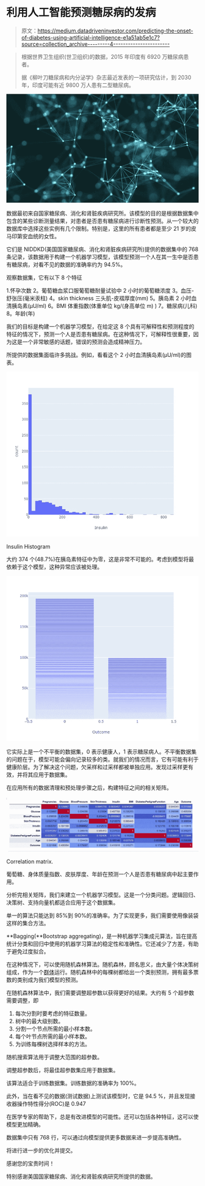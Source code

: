 # 利用人工智能预测糖尿病的发病

> 原文：<https://medium.datadriveninvestor.com/predicting-the-onset-of-diabetes-using-artificial-intelligence-e1a51ab5e1c7?source=collection_archive---------4----------------------->

> 根据世界卫生组织(世卫组织)的数据，2015 年印度有 6920 万糖尿病患者。
> 
> 据《柳叶刀糖尿病和内分泌学》杂志最近发表的一项研究估计，到 2030 年，印度可能有近 9800 万人患有二型糖尿病。

![](img/ebf28f83f04c3fea72f815ad12166692.png)

数据最初来自国家糖尿病、消化和肾脏疾病研究所。该模型的目的是根据数据集中包含的某些诊断测量结果，对患者是否患有糖尿病进行诊断性预测。从一个较大的数据库中选择这些实例有几个限制。特别是，这里的所有患者都是至少 21 岁的皮马印第安血统的女性。

它们是 NIDDKD(美国国家糖尿病、消化和肾脏疾病研究所)提供的数据集中的 768 条记录，该数据用于构建一个机器学习模型，该模型预测一个人在其一生中是否患有糖尿病，对看不见的数据的准确率约为 94.5%。

观察数据集，它有以下 8 个特征

1.怀孕次数
2。葡萄糖血浆口服葡萄糖耐量试验中 2 小时的葡萄糖浓度
3。血压-舒张压(毫米汞柱)
4。skin thickness 三头肌-皮褶厚度(mm)
5。胰岛素 2 小时血清胰岛素(μU/ml)
6。BMI 体重指数(体重单位 kg/(身高单位 m) )
7。糖尿病(儿科)
8。年龄(年)

我们的目标是构建一个机器学习模型，在给定这 8 个具有可解释性和预测程度的特征的情况下，预测一个人是否患有糖尿病。在这种情况下，可解释性很重要，因为这是一个非常敏感的话题，错误的预测会造成精神压力。

所提供的数据集面临许多挑战。例如，看看这个 2 小时血清胰岛素(μU/ml)的图表。

![](img/7c838c203d547f5f81a16e3f25521906.png)

Insulin Histogram

大约 374 个(48.7%)在胰岛素特征中为零，这是非常不可能的。考虑到模型将最依赖于这个模型，这种异常应该被处理。

![](img/dda1a3fc6ea1488e4e6843d9b23db105.png)

它实际上是一个不平衡的数据集，0 表示健康人，1 表示糖尿病人。不平衡数据集的问题在于，模型可能会偏向记录较多的类。就我们的情况而言，它有可能有利于健康阶层。为了解决这个问题，欠采样和过采样都被单独应用。发现过采样更有效，并将其应用于数据集。

在应用所有的数据清理和预处理步骤之后，构建特征之间的相关矩阵。

![](img/c945dcaef829a4a7707971e38e7f536b.png)

Correlation matrix.

葡萄糖、身体质量指数、皮肤厚度、年龄在预测一个人是否患有糖尿病中起主要作用。

分析完相关矩阵，我们来建立一个机器学习模型。这是一个分类问题。逻辑回归、决策树、支持向量机都适合应用于这个数据集。

单一的算法只能达到 85%到 90%的准确率。为了实现更多，我们需要使用像装袋这样的集合方法。

**Bagging(**Bootstrap aggregating)，是一种机器学习集成元算法，旨在提高统计分类和回归中使用的机器学习算法的稳定性和准确性。它还减少了方差，有助于避免过度拟合。

在这种情况下，可以使用随机森林算法。随机森林，顾名思义，由大量个体决策树组成，作为一个[群体](https://en.wikipedia.org/wiki/Ensemble_learning)运行。随机森林中的每棵树都给出一个类别预测，拥有最多票数的类别成为我们模型的预测。

在随机森林算法中，我们需要调整超参数以获得更好的结果。大约有 5 个超参数需要调整，即

1.  每次分割时要考虑的特征数量。
2.  树中的最大级别数。
3.  分割一个节点所需的最小样本数。
4.  每个叶节点所需的最小样本数。
5.  为训练每棵树选择样本的方法。

随机搜索算法用于调整大范围的超参数。

调整超参数后，将最佳超参数集应用于数据集。

该算法适合于训练数据集。训练数据的准确率为 100%。

此外，当在看不见的数据(测试数据)上测试该模型时，它是 94.5 %，并且发现接收器操作特性得分(ROC)是 0.947

在医学专家的帮助下，总是有改进模型的可能性。还可以包括各种特征，这可以使模型更加精确。

数据集中只有 768 行，可以通过向模型提供更多数据来进一步提高准确性。

将进行进一步的优化并提交。

感谢您的宝贵时间！

特别感谢美国国家糖尿病、消化和肾脏疾病研究所提供的数据。